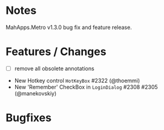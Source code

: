 # Notes

MahApps.Metro v1.3.0 bug fix and feature release.

# Features / Changes

- [ ] remove all obsolete annotations
- New Hotkey control `HotKeyBox` #2322 (@thoemmi)
- New 'Remember' CheckBox in `LoginDialog` #2308 #2305 (@manekovskiy)

# Bugfixes
